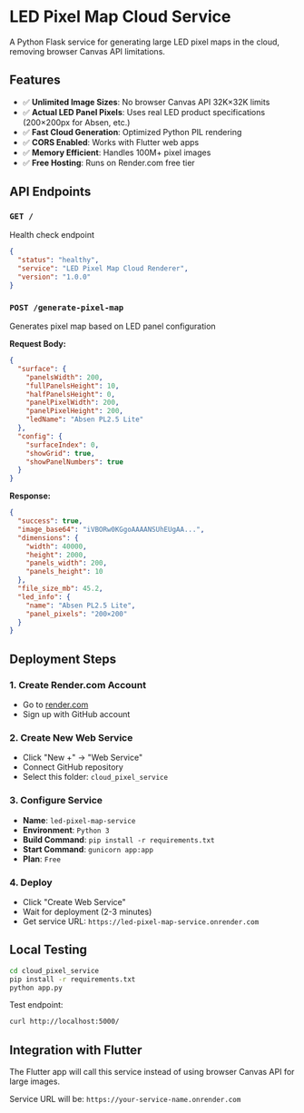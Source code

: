 # LED Pixel Map Cloud Service

A Python Flask service for generating large LED pixel maps in the cloud, removing browser Canvas API limitations.

## Features

- ✅ **Unlimited Image Sizes**: No browser Canvas API 32K×32K limits
- ✅ **Actual LED Panel Pixels**: Uses real LED product specifications (200×200px for Absen, etc.)
- ✅ **Fast Cloud Generation**: Optimized Python PIL rendering
- ✅ **CORS Enabled**: Works with Flutter web apps
- ✅ **Memory Efficient**: Handles 100M+ pixel images
- ✅ **Free Hosting**: Runs on Render.com free tier

## API Endpoints

### `GET /`
Health check endpoint
```json
{
  "status": "healthy",
  "service": "LED Pixel Map Cloud Renderer",
  "version": "1.0.0"
}
```

### `POST /generate-pixel-map`
Generates pixel map based on LED panel configuration

**Request Body:**
```json
{
  "surface": {
    "panelsWidth": 200,
    "fullPanelsHeight": 10,
    "halfPanelsHeight": 0,
    "panelPixelWidth": 200,
    "panelPixelHeight": 200,
    "ledName": "Absen PL2.5 Lite"
  },
  "config": {
    "surfaceIndex": 0,
    "showGrid": true,
    "showPanelNumbers": true
  }
}
```

**Response:**
```json
{
  "success": true,
  "image_base64": "iVBORw0KGgoAAAANSUhEUgAA...",
  "dimensions": {
    "width": 40000,
    "height": 2000,
    "panels_width": 200,
    "panels_height": 10
  },
  "file_size_mb": 45.2,
  "led_info": {
    "name": "Absen PL2.5 Lite",
    "panel_pixels": "200×200"
  }
}
```

## Deployment Steps

### 1. Create Render.com Account
- Go to [render.com](https://render.com)
- Sign up with GitHub account

### 2. Create New Web Service
- Click "New +" → "Web Service"
- Connect GitHub repository
- Select this folder: `cloud_pixel_service`

### 3. Configure Service
- **Name**: `led-pixel-map-service`
- **Environment**: `Python 3`
- **Build Command**: `pip install -r requirements.txt`
- **Start Command**: `gunicorn app:app`
- **Plan**: `Free`

### 4. Deploy
- Click "Create Web Service"
- Wait for deployment (2-3 minutes)
- Get service URL: `https://led-pixel-map-service.onrender.com`

## Local Testing

```bash
cd cloud_pixel_service
pip install -r requirements.txt
python app.py
```

Test endpoint:
```bash
curl http://localhost:5000/
```

## Integration with Flutter

The Flutter app will call this service instead of using browser Canvas API for large images.

Service URL will be: `https://your-service-name.onrender.com`
